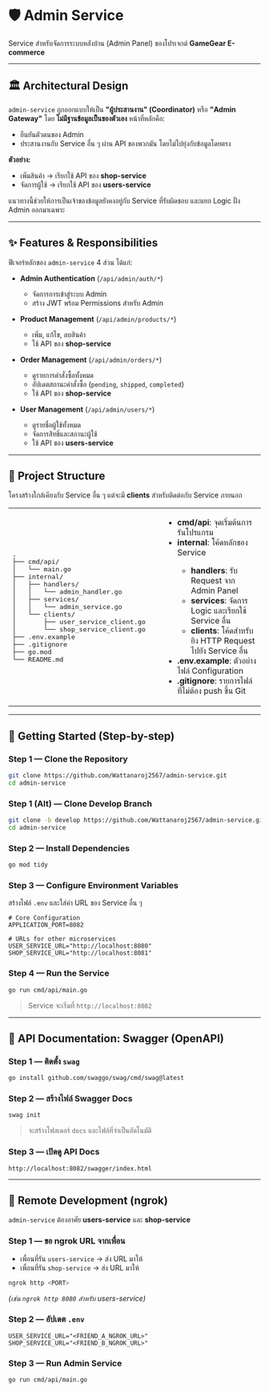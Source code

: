 # 🛡️ Admin Service

Service สำหรับจัดการระบบหลังบ้าน (Admin Panel) ของโปรเจกต์ **GameGear E-commerce**

---

## 🏛️ Architectural Design

`admin-service` ถูกออกแบบให้เป็น **"ผู้ประสานงาน" (Coordinator)** หรือ **"Admin Gateway"** โดย **ไม่มีฐานข้อมูลเป็นของตัวเอง** หน้าที่หลักคือ:

* ยืนยันตัวตนของ Admin
* ประสานงานกับ Service อื่น ๆ ผ่าน API ของพวกมัน โดยไม่ไปยุ่งกับข้อมูลโดยตรง

**ตัวอย่าง:**

* เพิ่มสินค้า → เรียกใช้ API ของ **shop-service**
* จัดการผู้ใช้ → เรียกใช้ API ของ **users-service**

แนวทางนี้ช่วยให้การเป็นเจ้าของข้อมูลยังคงอยู่กับ Service ที่รับผิดชอบ และแยก Logic ฝั่ง Admin ออกมาเฉพาะ

---

## ✨ Features & Responsibilities

ฟีเจอร์หลักของ `admin-service` 4 ส่วน ได้แก่:

* **Admin Authentication** (`/api/admin/auth/*`)

  * จัดการการเข้าสู่ระบบ Admin
  * สร้าง JWT พร้อม Permissions สำหรับ Admin

* **Product Management** (`/api/admin/products/*`)

  * เพิ่ม, แก้ไข, ลบสินค้า
  * ใช้ API ของ **shop-service**

* **Order Management** (`/api/admin/orders/*`)

  * ดูรายการคำสั่งซื้อทั้งหมด
  * อัปเดตสถานะคำสั่งซื้อ (`pending`, `shipped`, `completed`)
  * ใช้ API ของ **shop-service**

* **User Management** (`/api/admin/users/*`)

  * ดูรายชื่อผู้ใช้ทั้งหมด
  * จัดการสิทธิ์และสถานะผู้ใช้
  * ใช้ API ของ **users-service**

---

## 📂 Project Structure

โครงสร้างใกล้เคียงกับ Service อื่น ๆ แต่จะมี **clients** สำหรับติดต่อกับ Service ภายนอก

<table>
<tr>
<td width="60%">
<pre>
.
├── cmd/api/
│   └── main.go
├── internal/
│   ├── handlers/
│   │   └── admin_handler.go
│   ├── services/
│   │   └── admin_service.go
│   └── clients/
│       ├── user_service_client.go
│       └── shop_service_client.go
├── .env.example
├── .gitignore
├── go.mod
└── README.md
</pre>
</td>
<td>
<ul>
<li><b>cmd/api</b>: จุดเริ่มต้นการรันโปรแกรม</li>
<li><b>internal</b>: โค้ดหลักของ Service</li>
<ul>
<li><b>handlers</b>: รับ Request จาก Admin Panel</li>
<li><b>services</b>: จัดการ Logic และเรียกใช้ Service อื่น</li>
<li><b>clients</b>: โค้ดสำหรับยิง HTTP Request ไปยัง Service อื่น</li>
</ul>
<li><b>.env.example</b>: ตัวอย่างไฟล์ Configuration</li>
<li><b>.gitignore</b>: รายการไฟล์ที่ไม่ต้อง push ขึ้น Git</li>
</ul>
</td>
</tr>
</table>

---

## 🚀 Getting Started (Step-by-step)

### Step 1 — Clone the Repository

```bash
git clone https://github.com/Wattanaroj2567/admin-service.git
cd admin-service
```

### Step 1 (Alt) — Clone Develop Branch

```bash
git clone -b develop https://github.com/Wattanaroj2567/admin-service.git
cd admin-service
```

### Step 2 — Install Dependencies

```bash
go mod tidy
```

### Step 3 — Configure Environment Variables

สร้างไฟล์ `.env` และใส่ค่า URL ของ Service อื่น ๆ

```env
# Core Configuration
APPLICATION_PORT=8082

# URLs for other microservices
USER_SERVICE_URL="http://localhost:8080"
SHOP_SERVICE_URL="http://localhost:8081"
```

### Step 4 — Run the Service

```bash
go run cmd/api/main.go
```

> Service จะเริ่มที่ `http://localhost:8082`

---

## 📝 API Documentation: Swagger (OpenAPI)

### Step 1 — ติดตั้ง `swag`

```bash
go install github.com/swaggo/swag/cmd/swag@latest
```

### Step 2 — สร้างไฟล์ Swagger Docs

```bash
swag init
```

> จะสร้างโฟลเดอร์ `docs` และไฟล์ที่จำเป็นอัตโนมัติ

### Step 3 — เปิดดู API Docs

```
http://localhost:8082/swagger/index.html
```

---

## 🤝 Remote Development (ngrok)

`admin-service` ต้องอาศัย **users-service** และ **shop-service**

### Step 1 — ขอ ngrok URL จากเพื่อน

* เพื่อนที่รัน `users-service` → ส่ง URL มาให้
* เพื่อนที่รัน `shop-service` → ส่ง URL มาให้

```bash
ngrok http <PORT>
```

*(เช่น `ngrok http 8080` สำหรับ users-service)*

### Step 2 — อัปเดต `.env`

```env
USER_SERVICE_URL="<FRIEND_A_NGROK_URL>"
SHOP_SERVICE_URL="<FRIEND_B_NGROK_URL>"
```

### Step 3 — Run Admin Service

```bash
go run cmd/api/main.go
```
